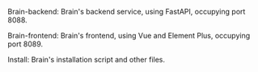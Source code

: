 Brain-backend: Brain's backend service, using FastAPI, occupying port 8088.

Brain-frontend: Brain's frontend, using Vue and Element Plus, occupying port 8089.

Install: Brain's installation script and other files.